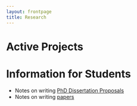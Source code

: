```yaml
---
layout: frontpage
title: Research
---
```


# Active Projects

<!-- {% for project in site.data.projects %}

 ## {{ project.name }} 

---

[{{ project.name }}](https://{{ project.github }}.github.io/{{ project.repo }}) - {{ project.description }}

 Sponsors: {{ project.sponsor }} 

{% endfor %}

# Inactive Projects

{% for project in site.data.inactive-projects %}

 ## {{ project.name }}

---

[{{ project.name }}](https://{{ project.github }}.github.io/{{ project.repo }}) - {{ project.description }}

 Sponsors: {{ project.sponsor }} 

{% endfor %} -->

# Information for Students

* Notes on writing [PhD Dissertation Proposals](phd-proposal)
* Notes on writing [papers](writing)